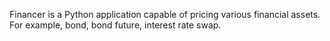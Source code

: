 Financer is a Python application capable of pricing various financial assets. For example, bond, bond future, interest rate swap.
